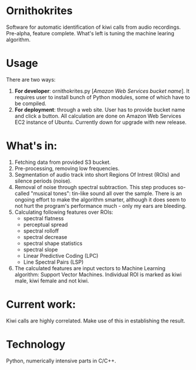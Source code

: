 Ornithokrites
============
Software for automatic identification of kiwi calls from audio recordings. Pre-alpha, feature complete. What's left is tuning the machine learing algorithm.


Usage
==============
There are two ways:

1. **For developer**: ornithokrites.py [*Amazon Web Services bucket name*]. It requires user to install bunch of Python modules, some of which have to be compiled. 
2. **For deployment**: through a web site. User has to provide bucket name and click a button. All calculation are done on Amazon Web Services EC2 instance of Ubuntu. Currently down for upgrade with new release.


What's in:
============
1. Fetching data from provided S3 bucket.
2. Pre-processing, removing low frequencies.
3. Segmentation of audio track into short Regions Of Intrest (ROIs) and silence periods (noise). 
4. Removal of noise through spectral subtraction. This step produces so-called  "musical tones": tin-like sound all over the sample. There is an ongoing effort to make the algorithm smarter, although it does seem to not hurt the program's  performance much - only my ears are bleeding.
5. Calculating following features over ROIs:
   - spectral flatness
   - perceptual spread
   - spectral rolloff
   - spectral decrease
   - spectral shape statistics
   - spectral slope
   - Linear Predictive Coding (LPC)
   - Line Spectral Pairs (LSP)
6. The calculated features are input vectors to Machine Learning algorithm: Support Vector Machines. Individual ROI is marked as kiwi male, kiwi female and not kiwi.


Current work:
=============
Kiwi calls are highly correlated. Make use of this in establishing the result.


Technology
=============
Python, numerically intensive parts in C/C++.


